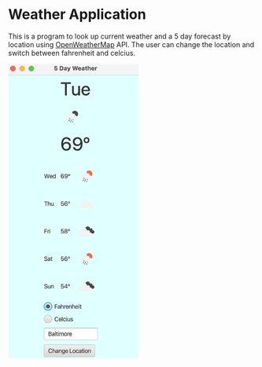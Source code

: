 # Weather Application
This is a program to look up current weather and a 5 day forecast by location using 
[OpenWeatherMap](https://openweathermap.org) API.
The user can change the location and switch between fahrenheit and celcius.

<img src="/screenshots/WeatherApplication.png" width=265 height=600 align=center>



